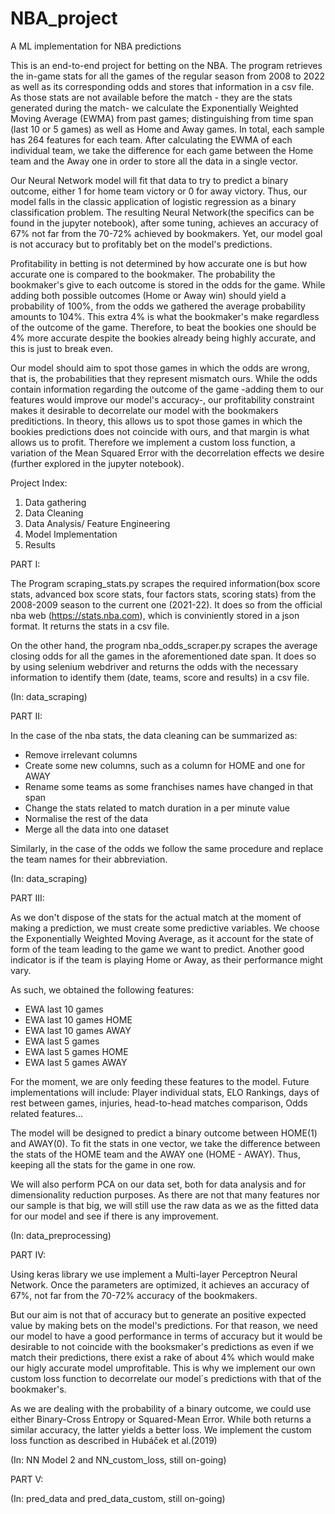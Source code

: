# NBA_project
 A ML implementation for NBA predictions
 
 This is an end-to-end project for betting on the NBA. The program retrieves the in-game stats for all the games of the regular season from 2008 to 2022 as well as its corresponding odds and stores that information in a csv file. As those stats are not available before the match - they are the stats generated during the match- we calculate the Exponentially Weighted Moving Average (EWMA) from past games; distinguishing from time span (last 10 or 5 games) as well as Home and Away games. In total, each sample has 264 features for each team. After calculating the EWMA of each individual team, we take the difference for each game between the Home team and the Away one in order to store all the data in a single vector.
 
 Our Neural Network model will fit that data to try to predict a binary outcome, either 1 for home team victory or 0 for away victory. Thus, our model falls in the classic application of logistic regression as a binary classification problem. The resulting Neural Network(the specifics can be found in the jupyter notebook), after some tuning, achieves an accuracy of 67% not far from the 70-72% achieved by bookmakers. Yet, our model goal is not accuracy but to profitably bet on the model's predictions.
 
 Profitability in betting is not determined by how accurate one is but how accurate one is compared to the bookmaker. The probability the bookmaker's give to each outcome is stored in the odds for the game. While adding both possible outcomes (Home or Away win) should yield a probability of 100%, from the odds we gathered the average probability amounts to 104%. This extra 4% is what the bookmaker's make regardless of the outcome of the game. Therefore, to beat the bookies one should be 4% more accurate despite the bookies already being highly accurate, and this is just to break even.
 
 Our model should aim to spot those games in which the odds are wrong, that is, the probabilities that they represent mismatch ours. While the odds contain information regarding the outcome of the game -adding them to our features would improve our model's accuracy-, our profitability constraint makes it desirable to decorrelate our model with the bookmakers preditictions. In theory, this allows us to spot those games in which the bookies predictions does not coincide with ours, and that margin is what allows us to profit. Therefore we implement a custom loss function, a variation of the Mean Squared Error with the decorrelation effects we desire (further explored in the jupyter notebook).
 
 
 
 
 
 
Project Index:
1) Data gathering
2) Data Cleaning
3) Data Analysis/ Feature Engineering 
4) Model Implementation
5) Results

PART I:

The Program scraping_stats.py scrapes the required information(box score stats, advanced box score stats, four factors stats, scoring stats) from the 2008-2009 season to the current one (2021-22). It does so from the official nba web (https://stats.nba.com), which is conviniently stored in a json format. It returns the stats in a csv file.

On the other hand, the program nba_odds_scraper.py scrapes the average closing odds for all the games in the aforementioned date span. It does so by using selenium webdriver and returns the odds with the necessary information to identify them (date, teams, score and results) in a csv file.

(In: data_scraping)

PART II:

In the case of the nba stats, the data cleaning can be summarized as:
- Remove irrelevant columns
- Create some new columns, such as a column for HOME and one for AWAY
- Rename some teams as some franchises names have changed in that span
- Change the stats related to match duration in a per minute value
- Normalise the rest of the data
- Merge all the data into one dataset

Similarly, in the case of the odds we follow the same procedure and replace the team names for their abbreviation.

(In: data_scraping)

PART III:

As we don't dispose of the stats for the actual match at the moment of making a prediction, we must create some predictive variables. We choose the Exponentially Weighted Moving Average, as it account for the state of form of the team leading to the game we want to predict. Another good indicator is if the team is playing Home or Away, as their performance might vary.

As such, we obtained the following features:
- EWA last 10 games
- EWA last 10 games HOME
- EWA last 10 games AWAY
- EWA last 5 games
- EWA last 5 games HOME
- EWA last 5 games AWAY

For the moment, we are only feeding these features to the model. 
Future implementations will include: Player individual stats, ELO Rankings, days of rest between games, injuries, head-to-head matches comparison, Odds related features... 

The model will be designed to predict a binary outcome between HOME(1) and AWAY(0). To fit the stats in one vector, we take the difference between the stats of the HOME team and the AWAY one (HOME - AWAY). Thus, keeping all the stats for the game in one row.

We will also perform PCA on our data set, both for data analysis and for dimensionality reduction purposes. As there are not that many features nor our sample is that big, we will still use the raw data as we as the fitted data for our model and see if there is any improvement.

(In: data_preprocessing)

PART IV:

Using keras library we use implement a Multi-layer Perceptron Neural Network. Once the parameters are optimized, it achieves an accuracy of 67%, not far from the 70-72% accuracy of the bookmakers. 

But our aim is not that of accuracy but to generate an positive expected value by making bets on the model's predictions. For that reason, we need our model to have a good performance in terms of accuracy but it would be desirable to not coincide with the booksmaker's predictions as even if we match their predictions, there exist a rake of about 4% which would make our higly accurate model umprofitable. This is why we implement our own custom loss function to decorrelate our model´s predictions with that of the bookmaker's. 

As we are dealing with the probability of a binary outcome, we could use either Binary-Cross Entropy or Squared-Mean Error. While both returns a similar accuracy, the latter yields a better loss. We implement the custom loss function as described in Hubáček et al.(2019)

(In: NN Model 2 and NN_custom_loss, still on-going)

PART V:

(In: pred_data and pred_data_custom, still on-going)
